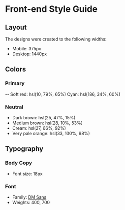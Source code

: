 # Front-end Style Guide

## Layout

The designs were created to the following widths:

- Mobile: 375px
- Desktop: 1440px

## Colors

### Primary

-- Soft red: hsl(10, 79%, 65%)
 Cyan: hsl(186, 34%, 60%)

### Neutral

- Dark brown: hsl(25, 47%, 15%)
- Medium brown: hsl(28, 10%, 53%)
- Cream: hsl(27, 66%, 92%)
- Very pale orange: hsl(33, 100%, 98%)

## Typography

### Body Copy

- Font size: 18px

### Font

- Family: [DM Sans](https://fonts.google.com/specimen/DM+Sans)
- Weights: 400, 700
